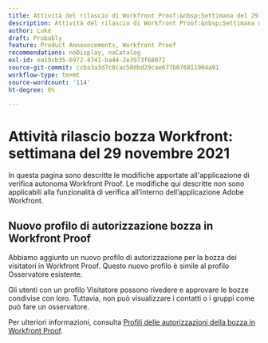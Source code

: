```yaml
---
title: Attività del rilascio di Workfront Proof:&nbsp;Settimana del 29 novembre 2021
description: Attività del rilascio di Workfront Proof:&nbsp;Settimana del 29 novembre 2021
author: Luke
draft: Probably
feature: Product Announcements, Workfront Proof
recommendations: noDisplay, noCatalog
exl-id: ea19cb35-6972-4741-ba44-2e3973f68072
source-git-commit: ccba3a3d7c0cac50dbd29cae677b076811904a91
workflow-type: tm+mt
source-wordcount: '114'
ht-degree: 0%

---
```


# Attività rilascio bozza Workfront: settimana del 29 novembre 2021

In questa pagina sono descritte le modifiche apportate all&#39;applicazione di verifica autonoma Workfront Proof. Le modifiche qui descritte non sono applicabili alla funzionalità di verifica all’interno dell’applicazione Adobe Workfront.

## Nuovo profilo di autorizzazione bozza in Workfront Proof

Abbiamo aggiunto un nuovo profilo di autorizzazione per la bozza dei visitatori in Workfront Proof. Questo nuovo profilo è simile al profilo Osservatore esistente.

Gli utenti con un profilo Visitatore possono rivedere e approvare le bozze condivise con loro. Tuttavia, non può visualizzare i contatti o i gruppi come può fare un osservatore.

Per ulteriori informazioni, consulta [Profili delle autorizzazioni della bozza in Workfront Proof](../../../workfront-proof/wp-acct-admin/account-settings/proof-perm-profiles-in-wp.md).
